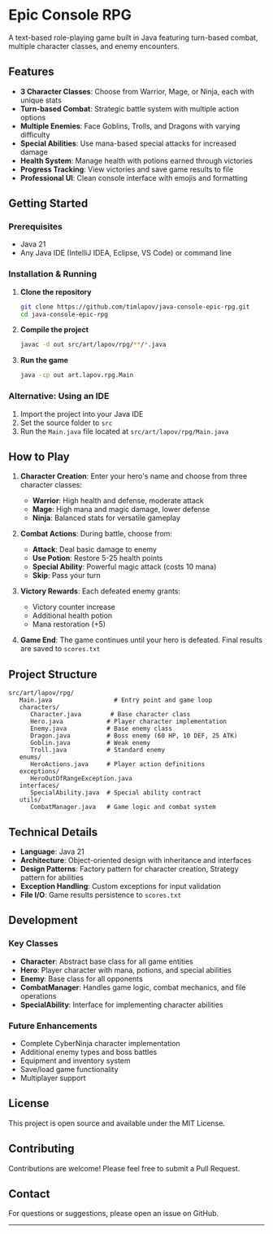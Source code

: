 # Epic Console RPG

A text-based role-playing game built in Java featuring turn-based combat, multiple character classes, and enemy encounters.

## Features

- **3 Character Classes**: Choose from Warrior, Mage, or Ninja, each with unique stats
- **Turn-based Combat**: Strategic battle system with multiple action options
- **Multiple Enemies**: Face Goblins, Trolls, and Dragons with varying difficulty
- **Special Abilities**: Use mana-based special attacks for increased damage
- **Health System**: Manage health with potions earned through victories
- **Progress Tracking**: View victories and save game results to file
- **Professional UI**: Clean console interface with emojis and formatting

## Getting Started

### Prerequisites

- Java 21
- Any Java IDE (IntelliJ IDEA, Eclipse, VS Code) or command line

### Installation & Running

1. **Clone the repository**
   ```bash
   git clone https://github.com/timlapov/java-console-epic-rpg.git
   cd java-console-epic-rpg
   ```

2. **Compile the project**
   ```bash
   javac -d out src/art/lapov/rpg/**/*.java
   ```

3. **Run the game**
   ```bash
   java -cp out art.lapov.rpg.Main
   ```

### Alternative: Using an IDE

1. Import the project into your Java IDE
2. Set the source folder to `src`
3. Run the `Main.java` file located at `src/art/lapov/rpg/Main.java`

## How to Play

1. **Character Creation**: Enter your hero's name and choose from three character classes:
   - **Warrior**: High health and defense, moderate attack
   - **Mage**: High mana and magic damage, lower defense
   - **Ninja**: Balanced stats for versatile gameplay

2. **Combat Actions**: During battle, choose from:
   - **Attack**: Deal basic damage to enemy
   - **Use Potion**: Restore 5-25 health points
   - **Special Ability**: Powerful magic attack (costs 10 mana)
   - **Skip**: Pass your turn

3. **Victory Rewards**: Each defeated enemy grants:
   - Victory counter increase
   - Additional health potion
   - Mana restoration (+5)

4. **Game End**: The game continues until your hero is defeated. Final results are saved to `scores.txt`

## Project Structure

```
src/art/lapov/rpg/
   Main.java                 # Entry point and game loop
   characters/
      Character.java        # Base character class
      Hero.java            # Player character implementation
      Enemy.java           # Base enemy class
      Dragon.java          # Boss enemy (60 HP, 10 DEF, 25 ATK)
      Goblin.java          # Weak enemy
      Troll.java           # Standard enemy
   enums/
      HeroActions.java     # Player action definitions
   exceptions/
      HeroOutOfRangeException.java
   interfaces/
      SpecialAbility.java  # Special ability contract
   utils/
      CombatManager.java   # Game logic and combat system
```

## Technical Details

- **Language**: Java 21
- **Architecture**: Object-oriented design with inheritance and interfaces
- **Design Patterns**: Factory pattern for character creation, Strategy pattern for abilities
- **Exception Handling**: Custom exceptions for input validation
- **File I/O**: Game results persistence to `scores.txt`

## Development

### Key Classes

- **Character**: Abstract base class for all game entities
- **Hero**: Player character with mana, potions, and special abilities
- **Enemy**: Base class for all opponents
- **CombatManager**: Handles game logic, combat mechanics, and file operations
- **SpecialAbility**: Interface for implementing character abilities

### Future Enhancements

- Complete CyberNinja character implementation
- Additional enemy types and boss battles
- Equipment and inventory system
- Save/load game functionality
- Multiplayer support

## License

This project is open source and available under the MIT License.

## Contributing

Contributions are welcome! Please feel free to submit a Pull Request.

## Contact

For questions or suggestions, please open an issue on GitHub.

---

